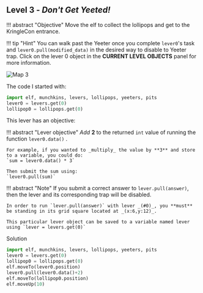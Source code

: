 ## Level 3 - *Don't Get Yeeted!*

!!! abstract "Objective"
    Move the elf to collect the lollipops and get to the KringleCon entrance.

!!! tip "Hint"
    You can walk past the Yeeter once you complete `lever0`'s task and `lever0.pull(modified_data)` in the desired way to disable to Yeeter trap. Click on the lever 0 object in the **CURRENT LEVEL OBJECTS** panel for more information.

![Map 3](/img/term_tec/img5.png)

The code I started with:
```python
import elf, munchkins, levers, lollipops, yeeters, pits
lever0 = levers.get(0)
lollipop0 = lollipops.get(0)
```

This lever has an objective:

!!! abstract "Lever objective"
    _Add_ **2** to the returned `int` value of running the function `lever0.data()` .  
  
    For example, if you wanted to _multiply_ the value by **3** and store to a variable, you could do:  
    `sum = lever0.data() * 3`  
  
    Then submit the sum using:  
    `lever0.pull(sum)`

!!! abstract "Note"
    If you submit a correct answer to `lever.pull(answer)`, then the lever and its corresponding trap will be disabled.  
  
    In order to run `lever.pull(answer)` with lever _(#0)_, you **must** be standing in its grid square located at _(x:6,y:12)_.  
  
    This particular lever object can be saved to a variable named lever using `lever = levers.get(0)`

Solution
```python
import elf, munchkins, levers, lollipops, yeeters, pits
lever0 = levers.get(0)
lollipop0 = lollipops.get(0)
elf.moveTo(lever0.position)
lever0.pull(lever0.data()+2)
elf.moveTo(lollipop0.position)
elf.moveUp(10)
```
